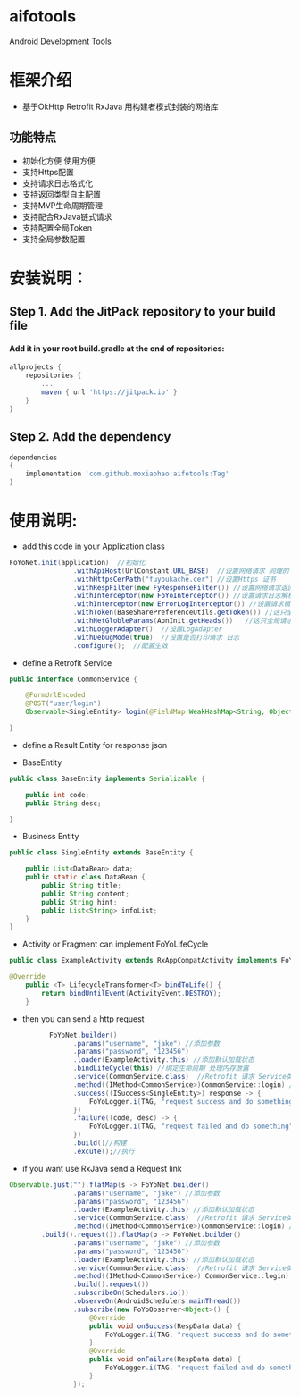 # aifotools
Android Development Tools

# 框架介绍
- 基于OkHttp Retrofit RxJava 用构建者模式封装的网络库 

## 功能特点
- 初始化方便 使用方便
- 支持Https配置
- 支持请求日志格式化
- 支持返回类型自主配置
- 支持MVP生命周期管理
- 支持配合RxJava链式请求
- 支持配置全局Token
- 支持全局参数配置

# 安装说明：

## Step 1. Add the JitPack repository to your build file

#### Add it in your root build.gradle at the end of repositories:
```groovy
allprojects {
	repositories {
		...
		maven { url 'https://jitpack.io' }
	}
}
```

## Step 2. Add the dependency
```groovy
dependencies 
{
	implementation 'com.github.moxiaohao:aifotools:Tag'
}
```

# 使用说明:

- add this code in your Application class
```java
FoYoNet.init(application)  //初始化
                .withApiHost(UrlConstant.URL_BASE)  //设置网络请求 同理的 Domain
                .withHttpsCerPath("fuyoukache.cer") //设置Https 证书
                .withRespFilter(new FyResponseFilter()) //设置网络请求返回值 解析Filter
                .withInterceptor(new FoYoInterceptor()) //设置请求日志解析拦截器
                .withInterceptor(new ErrorLogInterceptor()) //设置请求错误处理拦截器
                .withToken(BaseSharePreferenceUtils.getToken()) //这只全局请求token
                .withNetGlobleParams(ApnInit.getHeads())   //这只全局请求参数
                .withLoggerAdapter()  //设置LogAdapter
                .withDebugMode(true)  //设置是否打印请求 日志
                .configure();  //配置生效
```



- define a Retrofit Service 
```java
public interface CommonService {

    @FormUrlEncoded
    @POST("user/login")
    Observable<SingleEntity> login(@FieldMap WeakHashMap<String, Object> params);

}
```

- define a Result Entity for response json 

- BaseEntity
```java
public class BaseEntity implements Serializable {

    public int code;
    public String desc;

}
```
- Business Entity
```java
public class SingleEntity extends BaseEntity {

    public List<DataBean> data;
    public static class DataBean {
        public String title;
        public String content;
        public String hint;
        public List<String> infoList;
    }
}
```

- Activity or Fragment can implement FoYoLifeCycle
```java
public class ExampleActivity extends RxAppCompatActivity implements FoYoLifeCycle
```
```java
@Override
    public <T> LifecycleTransformer<T> bindToLife() {
        return bindUntilEvent(ActivityEvent.DESTROY);
    }
```

- then you can send a http request 

```java
          FoYoNet.builder()
                .params("username", "jake") //添加参数
                .params("password", "123456")
                .loader(ExampleActivity.this) //添加默认加载状态
                .bindLifeCycle(this) //绑定生命周期 处理内存泄露
                .service(CommonService.class)  //Retrofit 请求 Service类
                .method((IMethod<CommonService>)CommonService::login) //具体的请求 方法
                .success((ISuccess<SingleEntity>) response -> {
                    FoYoLogger.i(TAG, "request success and do something");//请求成功 更新数据
                })
                .failure((code, desc) -> {
                    FoYoLogger.i(TAG, "request failed and do something"); //请求失败 提示原因
                })
                .build()//构建
                .excute();//执行
```

- if you want use RxJava send a Request link  

```java
Observable.just("").flatMap(s -> FoYoNet.builder()
                .params("username", "jake") //添加参数
                .params("password", "123456")
                .loader(ExampleActivity.this) //添加默认加载状态
                .service(CommonService.class)  //Retrofit 请求 Service类
                .method((IMethod<CommonService>)CommonService::login) //具体的请求 方法;
        .build().request()).flatMap(o -> FoYoNet.builder()
                .params("username", "jake") //添加参数
                .params("password", "123456")
                .loader(ExampleActivity.this) //添加默认加载状态
                .service(CommonService.class)  //Retrofit 请求 Service类
                .method((IMethod<CommonService>) CommonService::login) //具体的请求 方法;
                .build().request())
                .subscribeOn(Schedulers.io())
                .observeOn(AndroidSchedulers.mainThread())
                .subscribe(new FoYoObserver<Object>() {
                    @Override
                    public void onSuccess(RespData data) {
                        FoYoLogger.i(TAG, "request success and do something");//请求成功 更新数据
                    }
                    @Override
                    public void onFailure(RespData data) {
                        FoYoLogger.i(TAG, "request failed and do something"); //请求失败 提示原因
                    }
                });
```







